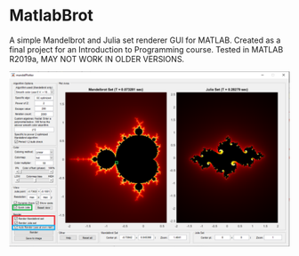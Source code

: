 # MatlabBrot
 
A simple Mandelbrot and Julia set renderer GUI for MATLAB. Created as a final project for an Introduction to Programming course. Tested in MATLAB R2019a, MAY NOT WORK IN OLDER VERSIONS. 

![](https://github.com/tremwil/MatlabBrot/blob/master/source/help_img/1.PNG?raw=true)
